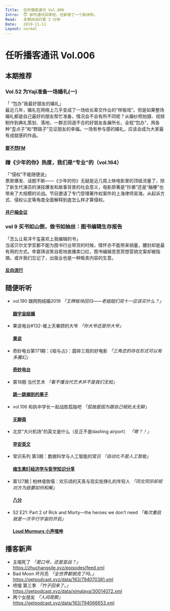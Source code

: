 ```yaml
---
Title:  任听播客通讯 Vol.006
Intro:  😇 邮件通讯回来啦，还新增了一个板块哟。
Read:   本期阅读约需 3 分钟
Date:   2019-11-11
Layout: normal
---
```


# 任听播客通讯 Vol.006


## 本期推荐

### Vol.52 为Yaji准备一场婚礼(一)
「 “包办”我最好朋友的婚礼」  
最近几年，婚礼在网络上几乎变成了一场给长辈交作业的“样板戏”。但是如果整场婚礼都是自己最好的朋友帮忙准备，情况会不会有所不同呢？从婚纱照拍摄、视频制作到典礼策划、落地，一群志同道不合的好朋友各展所长，全程“包办”，用各种“歪点子”和“野路子”见证朋友的幸福。一场有参与感的婚礼，应该会成为大家最有成就感的作品。
#### [要不然FM](http://rss.lizhi.fm/rss/127504986.xml)

### 蹭《少年的你》热度，我们是“专业”的（vol.164）
「“侵权”不能随便说」  
票房爆发、话题不断——《少年的你》无疑是近几周上映电影里的顶级流量了，除了新生代演员的演技爆发和故事背景的社会意义，电影原著是“抄袭”还是“融梗”也带来了大规模的论战。节目邀请了专门受理著作权案件的上海律师吴海，从起诉方式、侵权认定等角度全面解释到底怎么样才算侵权。
#### [井户端会议](http://rss.kaolafm.com/MZ_RSS/rss/1100000046155/album.xml)

### vol 9 买书如山倒，做书如抽丝：图书编辑生存报告
「怎么让易洋千玺喜欢上我编辑的书」  
当诺贝尔文学奖都不能为图书行业带货的时候，情怀亦不能带来销量，腰封却是最有用的方式。李嘉琪谈笑自若地直播卖口红，图书编辑苦思冥想营销文案却被指摘，或许我们忘记了，出版业也是一种贩卖内容的生意。
#### [反向流行](https://getpodcast.xyz/datas/ximalaya/26684396.xml)


## 随便听听

* vol.190 跟网购结婚2019 _「王牌板块回归——老姐姐们双十一应该买什么？」_
  #### [跟宇宙结婚](http://rss.lizhi.fm/rss/1307862.xml)
* 果说电台#132-被上天眷顾的大爷 _「你大爷还是你大爷」_
  #### [果说](http://rss.lizhi.fm/rss/23963.xml)
* 奇妙电台第171期：《祖与占》：震碎三观的好电影 _「三角恋的存在形式可以有多魔幻」_
  #### [奇妙电台](https://getpodcast.xyz/datas/ximalaya/8224043.xml)
* 第18期 当代艺术 _「看不懂当代艺术并不是我们无知」_
  #### [跳一跳摘到的果子](https://getpodcast.xyz/datas/ximalaya/21924131.xml)
* vol.106 和执中学长一起战胜孤独吧 _「孤独是因为跟自己相处太无聊」_
  #### [无聊斋](https://getpodcast.xyz/datas/ximalaya/14302859.xml)
* 北京“大兴机场”的英文是什么（反正不是dashing airport） _「嗯？！」_
  #### [早安英文](https://getpodcast.xyz/datas/ximalaya/3373990.xml)
* 常识系列 第3期：数据科学与人工智能的常识 _「自动化不是人工智能」_
  #### [维生素E|经济学与哲学知识分享](https://getpodcast.xyz/datas/ximalaya/19758469.xml)
* 第127期 | 柏林墙倒塌：欢乐颂的天真与现实些挣扎的年轻人  _「同文同宗却视对方为敌要如何和解」_
  #### [八分](https://api.vistopia.com.cn/rss/program/11.xml)
* S2 E21: Part 2 of Rick and Morty––the heroes we don’t need  _「每次重启就是一次平行宇宙的开启」_
  #### [Loud Murmurs 小声喧哗](https://feeds.buzzsprout.com/258327.rss)


## 播客新声

* 主唱死了 _「是口号，还是宣战？」_  
  https://zhuchangsile.xyz/episodes/feed.xml
* Bad Moon 坏月亮 _「全世界都朋克了吗。」_  
  https://getpodcast.xyz/data/163/794070381.xml
* 喷嚏 第三季 _「竹子回来了。」_  
  https://getpodcast.xyz/data/ximalaya/30014072.xml
* 两个女朋友 _「人间观察」_  
  https://getpodcast.xyz/data/163/794066653.xml

